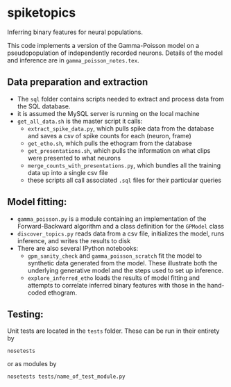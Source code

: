spiketopics
===========

Inferring binary features for neural populations.

This code implements a version of the Gamma-Poisson model on a pseudopopulation of independently recorded neurons. Details of the model and inference are in `gamma_poisson_notes.tex`.

## Data preparation and extraction
- The `sql` folder contains scripts needed to extract and process data from the SQL database.
- it is assumed the MySQL server is running on the local machine
- `get_all_data.sh` is the master script it calls:
    - `extract_spike_data.py`, which pulls spike data from the database and saves a csv of spike counts for each (neuron, frame)
    - `get_etho.sh`, which pulls the ethogram from the database
    - `get_presentations.sh`, which pulls the information on what clips were presented to what neurons
    - `merge_counts_with_presentations.py`, which bundles all the training data up into a single csv file
    - these scripts all call associated `.sql` files for their particular queries

## Model fitting:
- `gamma_poisson.py` is a module containing an implementation of the Forward-Backward algorithm and a class definition for the `GPModel` class
- `discover_topics.py` reads data from a csv file, initializes the model, runs inference, and writes the results to disk
- There are also several IPython notebooks:
    - `gpm_sanity_check` and `gamma_poisson_scratch` fit the model to synthetic data generated from the model. These illustrate both the underlying generative model and the steps used to set up inference.
    - `explore_inferred_etho` loads the results of model fitting and attempts to correlate inferred binary features with those in the hand-coded ethogram.

## Testing:
Unit tests are located in the `tests` folder. These can be run in their entirety by 
~~~
nosetests
~~~
or as modules by 
~~~
nosetests tests/name_of_test_module.py
~~~

   

